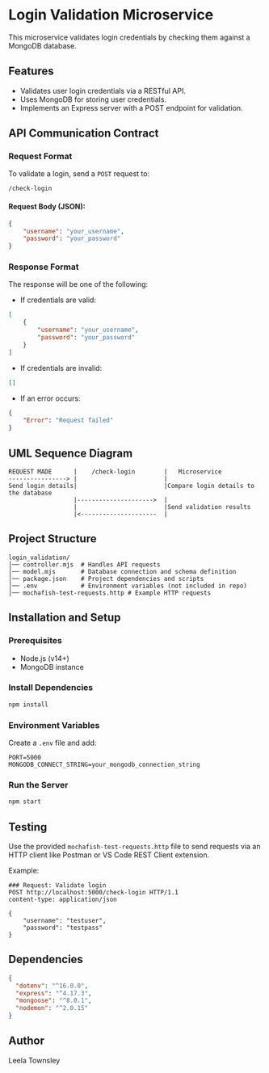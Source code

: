 # Login Validation Microservice

This microservice validates login credentials by checking them against a MongoDB database.

## Features
- Validates user login credentials via a RESTful API.
- Uses MongoDB for storing user credentials.
- Implements an Express server with a POST endpoint for validation.

## API Communication Contract

### Request Format
To validate a login, send a `POST` request to:
```
/check-login
```
#### Request Body (JSON):
```json
{
    "username": "your_username",
    "password": "your_password"
}
```

### Response Format
The response will be one of the following:
- If credentials are valid:
```json
[
    {
        "username": "your_username",
        "password": "your_password"
    }
]
```
- If credentials are invalid:
```json
[]
```
- If an error occurs:
```json
{
    "Error": "Request failed"
}
```

## UML Sequence Diagram
```
REQUEST MADE      |    /check-login        |   Microservice    
----------------> |                        |                 
Send login details|                        |Compare login details to the database  
                  |--------------------->  |                 
                  |                        |Send validation results  
                  |<---------------------  |                 
```

## Project Structure
```
login_validation/
│── controller.mjs  # Handles API requests
│── model.mjs       # Database connection and schema definition
│── package.json    # Project dependencies and scripts
│── .env            # Environment variables (not included in repo)
│── mochafish-test-requests.http # Example HTTP requests
```

## Installation and Setup

### Prerequisites
- Node.js (v14+)
- MongoDB instance

### Install Dependencies
```sh
npm install
```

### Environment Variables
Create a `.env` file and add:
```
PORT=5000
MONGODB_CONNECT_STRING=your_mongodb_connection_string
```

### Run the Server
```sh
npm start
```

## Testing
Use the provided `mochafish-test-requests.http` file to send requests via an HTTP client like Postman or VS Code REST Client extension.

Example:
```http
### Request: Validate login
POST http://localhost:5000/check-login HTTP/1.1
content-type: application/json

{
    "username": "testuser",
    "password": "testpass"
}
```

## Dependencies
```json
{
  "dotenv": "^16.0.0",
  "express": "^4.17.3",
  "mongoose": "^8.0.1",
  "nodemon": "^2.0.15"
}
```

## Author
Leela Townsley

